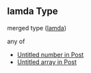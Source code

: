 ## lamda Type

merged type ([lamda](post-items-properties-lamda.md))

any of

-   [Untitled number in Post](post-items-properties-lamda-anyof-0.md "check type definition")
-   [Untitled array in Post](post-items-properties-lamda-anyof-1.md "check type definition")
